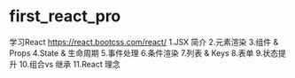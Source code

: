 # first_react_pro
学习React https://react.bootcss.com/react/
1.JSX 简介
2.元素渲染
3.组件 & Props
4.State & 生命周期
5.事件处理
6.条件渲染
7.列表 & Keys
8.表单
9.状态提升
10.组合vs 继承
11.React 理念
